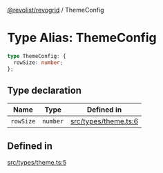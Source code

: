 [@revolist/revogrid](README.md) / ThemeConfig

# Type Alias: ThemeConfig

```ts
type ThemeConfig: {
  rowSize: number;
};
```

## Type declaration

| Name | Type | Defined in |
| ------ | ------ | ------ |
| `rowSize` | `number` | [src/types/theme.ts:6](https://github.com/revolist/revogrid/blob/7e29dfb64300e0258d5855b03e9cff9116f6c377/src/types/theme.ts#L6) |

## Defined in

[src/types/theme.ts:5](https://github.com/revolist/revogrid/blob/7e29dfb64300e0258d5855b03e9cff9116f6c377/src/types/theme.ts#L5)
